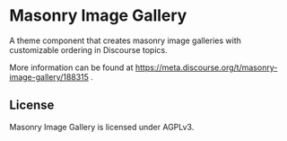 # Masonry Image Gallery

A theme component that creates masonry image galleries with customizable ordering in Discourse topics.

More information can be found at https://meta.discourse.org/t/masonry-image-gallery/188315 .

## License

Masonry Image Gallery is licensed under AGPLv3.

